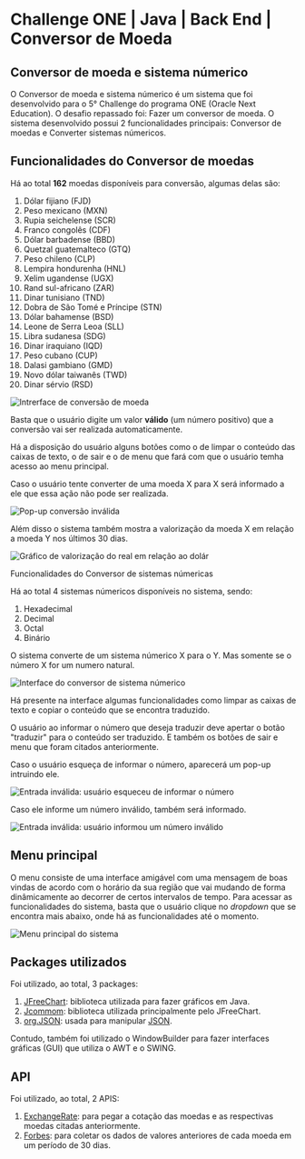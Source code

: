 # Challenge ONE | Java | Back End | Conversor de Moeda

## Conversor de moeda e sistema númerico

O Conversor de moeda e sistema númerico é um sistema que foi desenvolvido para o 5° Challenge do programa ONE (Oracle Next Education). O desafio repassado foi: Fazer um conversor de moeda.
O sistema desenvolvido possui 2 funcionalidades principais: Conversor de moedas e Converter sistemas númericos.

## Funcionalidades do Conversor de moedas

Há ao total __162__ moedas disponíveis para conversão, algumas delas são:

1. Dólar fijiano (FJD)
2. Peso mexicano (MXN)
3. Rupia seichelense (SCR)
4. Franco congolês (CDF)
5. Dólar barbadense (BBD)
6. Quetzal guatemalteco (GTQ)
7. Peso chileno (CLP)
8. Lempira hondurenha (HNL)
9. Xelim ugandense (UGX)
10. Rand sul-africano (ZAR)
11. Dinar tunisiano (TND)
12. Dobra de São Tomé e Príncipe (STN)
13. Dólar bahamense (BSD)
14. Leone de Serra Leoa (SLL)
15. Libra sudanesa (SDG)
16. Dinar iraquiano (IQD)
17. Peso cubano (CUP)
18. Dalasi gambiano (GMD)
21. Novo dólar taiwanês (TWD)
22. Dinar sérvio (RSD)

![Intrerface de conversão de moeda](https://media.discordapp.net/attachments/1049092226585726979/1066912712136855662/image.png)

Basta que o usuário digite um valor __válido__ (um número positivo) que a conversão vai ser realizada automaticamente.

Há a disposição do usuário alguns botões como o de limpar o conteúdo das caixas de texto, o de sair e o de menu que fará com que o usuário temha acesso ao menu principal.

Caso o usuário tente converter de uma moeda X para X será informado a ele que essa ação não pode ser realizada.

![Pop-up conversão inválida](https://media.discordapp.net/attachments/1049092226585726979/1066913287507292160/image.png)

Além disso o sistema também mostra a valorização da moeda X em relação a moeda Y nos últimos 30 dias.

![Gráfico de valorização do real em relação ao dolár](https://media.discordapp.net/attachments/1049092226585726979/1066912471706767400/image.png)

Funcionalidades do Conversor de sistemas númericas

Há ao total 4 sistemas númericos disponíveis no sistema, sendo:

1. Hexadecimal
2. Decimal
3. Octal
4. Binário

O sistema converte de um sistema númerico X para o Y. Mas somente se o número X for um numero natural.

![Interface do conversor de sistema númerico](https://media.discordapp.net/attachments/1049092226585726979/1066917081712435290/image.png)

Há presente na interface algumas funcionalidades como limpar as caixas de texto e copiar o conteúdo que se encontra traduzido.

O usuário ao informar o número que deseja traduzir deve apertar o botão "traduzir" para o conteúdo ser traduzido. E também os botões de sair e menu que foram citados anteriormente.

Caso o usuário esqueça de informar o número, aparecerá um pop-up intruindo ele.

![Entrada inválida: usuário esqueceu de informar o número](https://media.discordapp.net/attachments/1049092226585726979/1066921022235885599/image.png)

Caso ele informe um número inválido, também será informado.

![Entrada inválida: usuário informou um número inválido](https://media.discordapp.net/attachments/1049092226585726979/1066921448955973713/image.png)

## Menu principal

O menu consiste de uma interface amigável com uma mensagem de boas vindas de acordo com o horário da sua região que vai mudando de forma dinâmicamente ao decorrer de certos intervalos de tempo. Para acessar as funcionalidades do sistema, basta que o usuário clique no _dropdown_ que se encontra mais abaixo, onde há as funcionalidades até o momento. 

![Menu principal do sistema](https://media.discordapp.net/attachments/1049092226585726979/1066919755262468146/image.png)

## Packages utilizados

Foi utilizado, ao total, 3 packages:

1. [JFreeChart](https://www.jfree.org/jfreechart/): biblioteca utilizada para fazer gráficos em Java.
2. [Jcommom](https://www.jfree.org/jcommon/): biblioteca utilizada principalmente pelo JFreeChart.
3. [org.JSON](https://mvnrepository.com/artifact/org.json/json): usada para manipular [JSON](https://pt.wikipedia.org/wiki/JSON).

Contudo, também foi utilizado o WindowBuilder para fazer interfaces gráficas (GUI) que utiliza o AWT e o SWING.

## API

Foi utilizado, ao total, 2 APIS:

1. [ExchangeRate](https://www.exchangerate-api.com/): para pegar a cotação das moedas e as respectivas moedas citadas anteriormente.
2. [Forbes](https://www.forbes.com/advisor/money-transfer/currency-converter/usd-brl/?amount=1): para coletar os dados de valores anteriores de cada moeda em um período de 30 dias.



